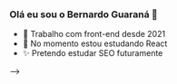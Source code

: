 ### Olá eu sou o Bernardo Guaraná 👋

- 🔭 Trabalho com front-end desde 2021
- 🌱 No momento estou estudando React 
- ✨ Pretendo estudar SEO futuramente



-->
